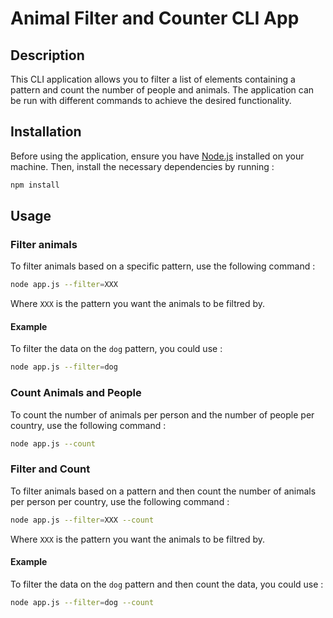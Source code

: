 # Animal Filter and Counter CLI App



## Description

This CLI application allows you to filter a list of elements containing a pattern and count the number of people and animals. The application can be run with different commands to achieve the desired functionality.



## Installation

Before using the application, ensure you have [Node.js](https://nodejs.org/) installed on your machine. Then, install the necessary dependencies by running :

```bash
npm install
```



## Usage

### Filter animals

To filter animals based on a specific pattern, use the following command :

```bash
node app.js --filter=XXX
```

Where `XXX` is the pattern you want the animals to be filtred by.

#### Example

To filter the data on the `dog` pattern, you could use :

```bash
node app.js --filter=dog
```



### Count Animals and People

To count the number of animals per person and the number of people per country, use the following command :

```bash
node app.js --count
```



### Filter and Count

To filter animals based on a pattern and then count the number of animals per person per country, use the following command :

```bash
node app.js --filter=XXX --count
```

Where `XXX` is the pattern you want the animals to be filtred by.

#### Example

To filter the data on the `dog` pattern and then count the data, you could use :

```bash
node app.js --filter=dog --count
```